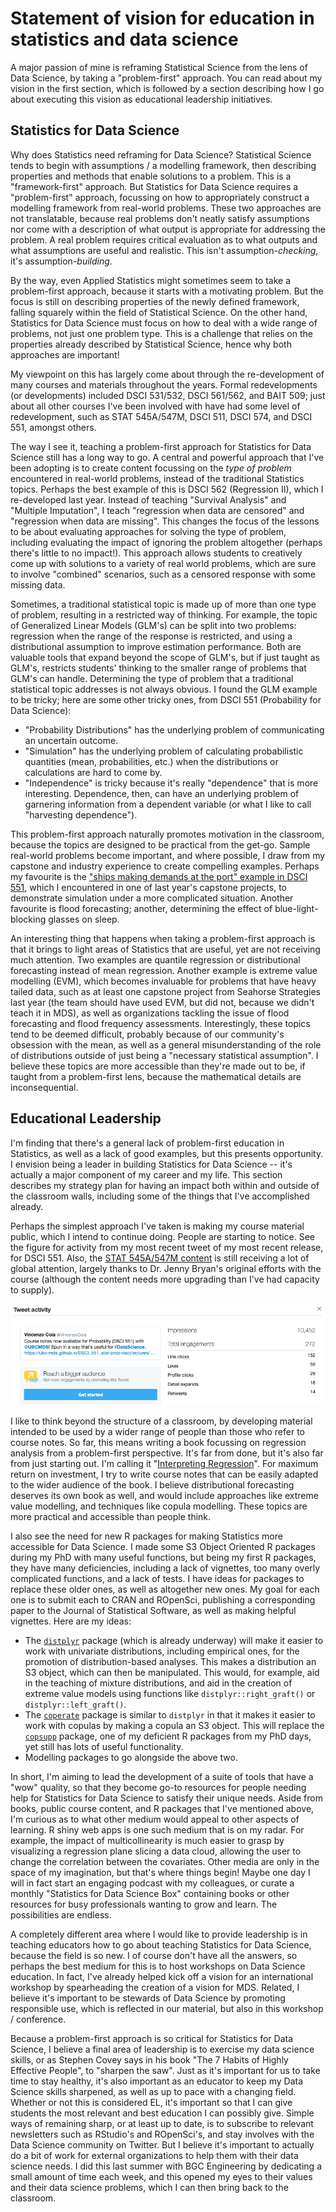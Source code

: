 # Statement of vision for education in statistics and data science

<!-- particularly attractive: Candidates motivated to innovate around the teaching of both core statistical topics (e.g., estimation, hypothesis testing) and more nascent data science topics (e.g., visualization, data wrangling, transparent and reproducible workflows). -->

<!-- Asset: Experience with evidence-based teaching methods, curriculum development, course design, and other initiatives that advance the university’s ability to excel in its teaching and learning mandate.  -->

A major passion of mine is reframing Statistical Science from the lens of Data Science, by taking a "problem-first" approach. You can read about my vision in the first section, which is followed by a section describing how I go about executing this vision as educational leadership initiatives. 

## Statistics for Data Science

<!-- I imagine this section to be about how I think statistics  -->


<!-- This section (perhaps to be renamed or split into multiple) is my vision for Data Science, especially Statistics for Data Science. It's not what I'm doing for EL. -->

Why does Statistics need reframing for Data Science? Statistical Science tends to begin with assumptions / a modelling framework, then describing properties and methods that enable solutions to a problem. This is a "framework-first" approach. But Statistics for Data Science requires a "problem-first" approach, focussing on how to appropriately construct a modelling framework from real-world problems. These two approaches are not translatable, because real problems don't neatly satisfy assumptions nor come with a description of what output is appropriate for addressing the problem. A real problem requires critical evaluation as to what outputs and what assumptions are useful and realistic. This isn't assumption-_checking_, it's assumption-_building_.

By the way, even Applied Statistics might sometimes seem to take a problem-first approach, because it starts with a motivating problem. But the focus is still on describing properties of the newly defined framework, falling squarely within the field of Statistical Science. On the other hand, Statistics for Data Science must focus on how to deal with a wide range of problems, not just one problem type. This is a challenge that relies on the properties already described by Statistical Science, hence why both approaches are important!

My viewpoint on this has largely come about through the re-development of many courses and materials throughout the years. Formal redevelopments (or developments) included DSCI 531/532, DSCI 561/562, and BAIT 509; just about all other courses I've been involved with have had some level of redevelopment, such as STAT 545A/547M, DSCI 511, DSCI 574, and DSCI 551, amongst others.

The way I see it, teaching a problem-first approach for Statistics for Data Science still has a long way to go. A central and powerful approach that I've been adopting is to create content focussing on the _type of problem_ encountered in real-world problems, instead of the traditional Statistics topics. Perhaps the best example of this is DSCI 562 (Regression II), which I re-developed last year. Instead of teaching "Survival Analysis" and "Multiple Imputation", I teach "regression when data are censored" and "regression when data are missing". This changes the focus of the lessons to be about evaluating approaches for solving the type of problem, including evaluating the impact of ignoring the problem altogether (perhaps there's little to no impact!). This approach allows students to creatively come up with solutions to a variety of real world problems, which are sure to involve "combined" scenarios, such as a censored response with some missing data.

Sometimes, a traditional statistical topic is made up of more than one type of problem, resulting in a restricted way of thinking. For example, the topic of Generalized Linear Models (GLM's) can be split into two problems: regression when the range of the response is restricted, and using a distributional assumption to improve estimation performance. Both are valuable tools that expand beyond the scope of GLM's, but if just taught as GLM's, restricts students' thinking to the smaller range of problems that GLM's can handle. 
Determining the type of problem that a traditional statistical topic addresses is not always obvious. I found the GLM example to be tricky; here are some other tricky ones, from DSCI 551 (Probability for Data Science):

- "Probability Distributions" has the underlying problem of communicating an uncertain outcome.
- "Simulation" has the underlying problem of calculating probabilistic quantities (mean, probabilities, etc.) when the distributions or calculations are hard to come by.
- "Independence" is tricky because it's really "dependence" that is more interesting. Dependence, then, can have an underlying problem of garnering information from a dependent variable (or what I like to call "harvesting dependence").

This problem-first approach naturally promotes motivation in the classroom, because the topics are designed to be practical from the get-go. Sample real-world problems become important, and where possible, I draw from my capstone and industry experience to create compelling examples. Perhaps my favourite is the ["ships making demands at the port" example in DSCI 551](https://ubc-mds.github.io/DSCI_551_stat-prob-dsci/lectures/simulation.html#multi-step-simulations-10-min), which I encountered in one of last year's capstone projects, to demonstrate simulation under a more complicated situation. Another favourite is flood forecasting; another, determining the effect of blue-light-blocking glasses on sleep.

An interesting thing that happens when taking a problem-first approach is that it brings to light areas of Statistics that are useful, yet are not receiving much attention. Two examples are quantile regression or distributional forecasting instead of mean regression. Another example is extreme value modelling (EVM), which becomes invaluable for problems that have heavy tailed data, such as at least one capstone project from Seahorse Strategies last year (the team should have used EVM, but did not, because we didn't teach it in MDS), as well as organizations tackling the issue of flood forecasting and flood frequency assessments. Interestingly, these topics tend to be deemed difficult, probably because of our community's obsession with the mean, as well as a general misunderstanding of the role of distributions outside of just being a "necessary statistical assumption". I believe these topics are more accessible than they're made out to be, if taught from a problem-first lens, because the mathematical details are inconsequential.

## Educational Leadership

<!-- EL = an activity taken at UBC and elsewhere to advance innovation in teaching and learning with impact beyond one’s classroom -->


<!-- Now that I've described my vision for data science, it's now time to describe how I've been (and intend to) make this EL. Provide evidence of goodness where possible. -->

<!-- from Mike: what "educational leadership" (EL) means to you and what EL you might pursue in the future. Vision for long-term career growth towards Prof of Teaching, even if it's tentative. -->

<!-- must provide evidence for promise of educational leadership at UBC and nationally or internationally -->

I'm finding that there's a general lack of problem-first education in Statistics, as well as a lack of good examples, but this presents opportunity. I envision being a leader in building Statistics for Data Science -- it's actually a major component of my career and my life. This section describes my strategy plan for having an impact both within and outside of the classroom walls, including some of the things that I've accomplished already.

Perhaps the simplest approach I've taken is making my course material public, which I intend to continue doing. People are starting to notice. See the figure for activity from my most recent tweet of my most recent release, for DSCI 551. Also, the [STAT 545A/547M content](https://stat545guidebook.netlify.com/) is still receiving a lot of global attention, largely thanks to Dr. Jenny Bryan's original efforts with the course (although the content needs more upgrading than I've had capacity to supply).

![DSCI 551 tweet activity](./img/551_tweet.png)

I like to think beyond the structure of a classroom, by developing material intended to be used by a wider range of people than those who refer to course notes. So far, this means writing a book focussing on regression analysis from a problem-first perspective. It's far from done, but it's also far from just starting out. I'm calling it "[Interpreting Regression](https://interpreting-regression.netlify.com/)". For maximum return on investment, I try to write course notes that can be easily adapted to the wider audience of the book. I believe distributional forecasting deserves its own book as well, and would include approaches like extreme value modelling, and techniques like copula modelling. These topics are more practical and accessible than people think.

I also see the need for new R packages for making Statistics more accessible for Data Science. I made some S3 Object Oriented R packages during my PhD with many useful functions, but being my first R packages, they have many deficiencies, including a lack of vignettes, too many overly complicated functions, and a lack of tests. I have ideas for packages to replace these older ones, as well as altogether new ones. My goal for each one is to submit each to CRAN and ROpenSci, publishing a corresponding paper to the Journal of Statistical Software, as well as making helpful vignettes. Here are my ideas:

- The [`distplyr`](https://github.com/vincenzocoia/distplyr/) package (which is already underway) will make it easier to work with univariate distributions, including empirical ones, for the promotion of distribution-based analyses. This makes a distribution an S3 object, which can then be manipulated. This would, for example, aid in the teaching of mixture distributions, and aid in the creation of extreme value models using functions like `distplyr::right_graft()` or `distplyr::left_graft()`.
- The [`coperate`](https://github.com/vincenzocoia/coperate/) package is similar to `distplyr` in that it makes it easier to work with copulas by making a copula an S3 object. This will replace the [`copsupp`](https://github.com/vincenzocoia/copsupp/) package, one of my deficient R packages from my PhD days, yet still has lots of useful functionality.
- Modelling packages to go alongside the above two.

In short, I'm aiming to lead the development of a suite of tools that have a "wow" quality, so that they become go-to resources for people needing help for Statistics for Data Science to satisfy their unique needs. Aside from books, public course content, and R packages that I've mentioned above, I'm curious as to what other medium would appeal to other aspects of learning. R shiny web apps is one such medium that is on my radar. For example, the impact of multicollinearity is much easier to grasp by visualizing a regression plane slicing a data cloud, allowing the user to change the correlation between the covariates. Other media are only in the space of my imagination, but that's where things begin! Maybe one day I will in fact start an engaging podcast with my colleagues, or curate a monthly "Statistics for Data Science Box" containing books or other resources for busy professionals wanting to grow and learn. The possibilities are endless.

A completely different area where I would like to provide leadership is in teaching educators how to go about teaching Statistics for Data Science, because the field is so new. I of course don't have all the answers, so perhaps the best medium for this is to host workshops on Data Science education. In fact, I've already helped kick off a vision for an international workshop by spearheading the creation of a vision for MDS. Related, I believe it's important to be stewards of Data Science by promoting responsible use, which is reflected in our material, but also in this workshop / conference.

Because a problem-first approach is so critical for Statistics for Data Science, I believe a final area of leadership is to exercise my data science skills, or as Stephen Covey says in his book "The 7 Habits of Highly Effective People", to "sharpen the saw". Just as it's important for us to take time to stay healthy, it's also important as an educator to keep my Data Science skills sharpened, as well as up to pace with a changing field. Whether or not this is considered EL, it's important so that I can give students the most relevant and best education I can possibly give. Simple ways of remaining sharp, or at least up to date, is to subscribe to relevant newsletters such as RStudio's and ROpenSci's, and stay involves with the Data Science community on Twitter. But I believe it's important to actually do a bit of work for external organizations to help them with their data science needs. I did this last summer with BGC Engineering by dedicating a small amount of time each week, and this opened my eyes to their values and their data science problems, which I can then bring back to the classroom.
